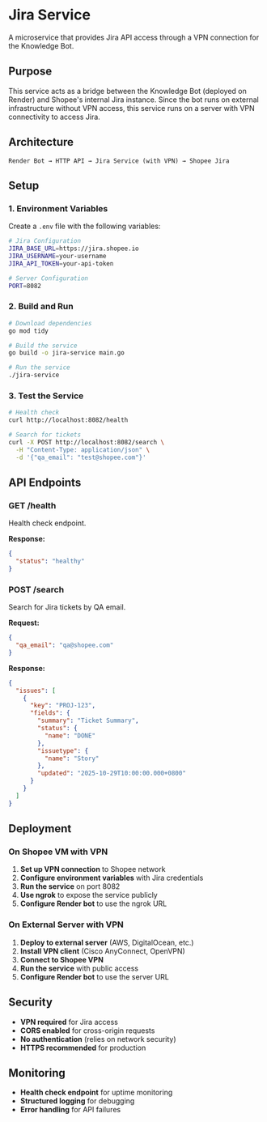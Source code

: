 # Jira Service

A microservice that provides Jira API access through a VPN connection for the Knowledge Bot.

## Purpose

This service acts as a bridge between the Knowledge Bot (deployed on Render) and Shopee's internal Jira instance. Since the bot runs on external infrastructure without VPN access, this service runs on a server with VPN connectivity to access Jira.

## Architecture

```
Render Bot → HTTP API → Jira Service (with VPN) → Shopee Jira
```

## Setup

### 1. Environment Variables

Create a `.env` file with the following variables:

```bash
# Jira Configuration
JIRA_BASE_URL=https://jira.shopee.io
JIRA_USERNAME=your-username
JIRA_API_TOKEN=your-api-token

# Server Configuration
PORT=8082
```

### 2. Build and Run

```bash
# Download dependencies
go mod tidy

# Build the service
go build -o jira-service main.go

# Run the service
./jira-service
```

### 3. Test the Service

```bash
# Health check
curl http://localhost:8082/health

# Search for tickets
curl -X POST http://localhost:8082/search \
  -H "Content-Type: application/json" \
  -d '{"qa_email": "test@shopee.com"}'
```

## API Endpoints

### GET /health
Health check endpoint.

**Response:**
```json
{
  "status": "healthy"
}
```

### POST /search
Search for Jira tickets by QA email.

**Request:**
```json
{
  "qa_email": "qa@shopee.com"
}
```

**Response:**
```json
{
  "issues": [
    {
      "key": "PROJ-123",
      "fields": {
        "summary": "Ticket Summary",
        "status": {
          "name": "DONE"
        },
        "issuetype": {
          "name": "Story"
        },
        "updated": "2025-10-29T10:00:00.000+0800"
      }
    }
  ]
}
```

## Deployment

### On Shopee VM with VPN

1. **Set up VPN connection** to Shopee network
2. **Configure environment variables** with Jira credentials
3. **Run the service** on port 8082
4. **Use ngrok** to expose the service publicly
5. **Configure Render bot** to use the ngrok URL

### On External Server with VPN

1. **Deploy to external server** (AWS, DigitalOcean, etc.)
2. **Install VPN client** (Cisco AnyConnect, OpenVPN)
3. **Connect to Shopee VPN**
4. **Run the service** with public access
5. **Configure Render bot** to use the server URL

## Security

- **VPN required** for Jira access
- **CORS enabled** for cross-origin requests
- **No authentication** (relies on network security)
- **HTTPS recommended** for production

## Monitoring

- **Health check endpoint** for uptime monitoring
- **Structured logging** for debugging
- **Error handling** for API failures

